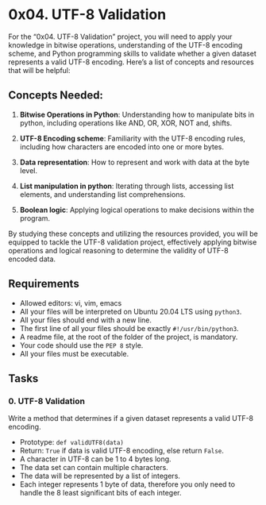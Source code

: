 # 0x04. UTF-8 Validation
For the “0x04. UTF-8 Validation” project, you will need to apply your knowledge in bitwise operations, understanding of the UTF-8 encoding scheme, and Python programming skills to validate whether a given dataset represents a valid UTF-8 encoding. Here’s a list of concepts and resources that will be helpful:

## Concepts Needed:
1. **Bitwise Operations in Python**: Understanding how to manipulate bits in python, including operations like AND, OR, XOR, NOT and, shifts.

2. **UTF-8 Encoding scheme**: Familiarity with the UTF-8 encoding rules, including how characters are encoded into one or more bytes.

3. **Data representation**: How to represent and work with data at the byte level.

4. **List manipulation in python**: Iterating through lists, accessing list elements, and understanding list comprehensions.

5. **Boolean logic**: Applying logical operations to make decisions within the program.

By studying these concepts and utilizing the resources provided, you will be equipped to tackle the UTF-8 validation project, effectively applying bitwise operations and logical reasoning to determine the validity of UTF-8 encoded data.

## Requirements
- Allowed editors: vi, vim, emacs
- All your files will be interpreted on Ubuntu 20.04 LTS using `python3`.
- All your files should end with a new line.
- The first line of all your files should be exactly `#!/usr/bin/python3`.
- A readme file, at the root of the folder of the project, is mandatory.
- Your code should use the `PEP 8` style.
- All your files must be executable.


## Tasks
### 0. UTF-8 Validation
Write a method that determines if a given dataset represents a valid UTF-8 encoding.
- Prototype: `def validUTF8(data)`
- Return: `True` if data is valid UTF-8 encoding,  else return `False`.
- A character in UTF-8 can be 1 to 4 bytes long.
- The data set can contain multiple characters.
- The data will be represented by a list of integers.
- Each integer represents 1 byte of data, therefore you only need to handle the 8 least significant bits of each integer.
